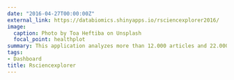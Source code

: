 ```yaml
---
date: "2016-04-27T00:00:00Z"
external_link: https://databiomics.shinyapps.io/rsciencexplorer2016/
image:
  caption: Photo by Toa Heftiba on Unsplash
  focal_point: healthplot
summary: This application analyzes more than 12.000 articles and 22.000 tweets obtained through relevant scientific journals (and their twitter accounts). This app was built with R and Shiny.
tags:
- Dashboard
title: Rsciencexplorer
---
```


